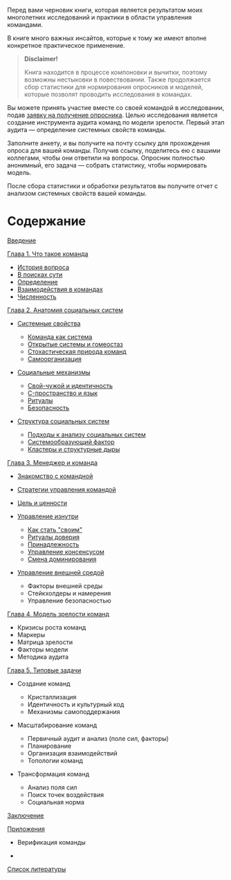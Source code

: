 Перед вами черновик книги, которая является результатом моих многолетних исследований и практики в области управления командами.

В книге много важных инсайтов, которые к тому же имеют вполне конкретное практическое применение.

> **Disclaimer!**
> 
> Книга находится в процессе компоновки и вычитки, поэтому возможны нестыковки в повествовании. Также продолжается сбор статистики для нормирования опросников и моделей, которые позволят проводить исследования в командах.

Вы можете принять участие вместе со своей командой в исследовании, подав [заявку на получение опросника](https://forms.gle/dRAKLccWknNzZkf8A). Целью исследования является создание инструмента аудита команд по модели зрелости. Первый этап аудита — определение системных свойств команды.

Заполните анкету, и вы получите на почту ссылку для прохождения опроса для вашей команды. Получив ссылку, поделитесь ею с вашими коллегами, чтобы они ответили на вопросы. Опросник полностью анонимный, его задача — собрать статистику, чтобы нормировать модель.

После сбора статистики и обработки результатов вы получите отчет с анализом системных свойств вашей команды.

<!-- К методике аудита и анализа я тоже старался подходить научно, но качество модели еще предстоит повышать, а для этого нужна статистика. Поэтому приглашаю поучаствовать в исследованиях моих исследованиях. (ссылки будут позже) -->

# Содержание

[Введение](0.intro.md)

[Глава 1. Что такое команда](01.chapter1.md)

- [История вопроса](01.chapter1.md#история-вопроса)
- [В поисках сути](01.chapter1.md#В-поисках-сути)
- [Определение](01.chapter1.md#определение)
- [Взаимодействия в командах](01.chapter1.md#Взаимодействия-в-командах)
- [Численность](01.chapter1.md#численность)

[Глава 2. Анатомия социальных систем](02.chapter2.md)

- [Системные свойства]()
  
  - [Команда как система](02.chapter2.md#КомандаКакСистема)
  - [Открытые системы и гомеостаз](02.chapter2.md#ОткрытыеСистемыИГомеостаз)
  - [Стохастическая природа команд](02.chapter2.md#)
  - [Самоорганизация](02.chapter2.md#Самоорганизация)

- [Социальные механизмы](02.chapter2.md#Социальные-Механизмы)
  
  - [Свой-чужой и идентичность](02.chapter2.md#Свой-чужой-и-идентичность)
  - [C-пространство и язык](02.chapter2.md#C-пространство-и-язык)
  - [Ритуалы](02.chapter2.md#Ритуалы)
  - [Безопасность](02.chapter2.md#Безопасность)

- [Структура социальных систем](02.chapter2.md#Структура-социальных-систем)
  
  - [Подходы к анализу социальных систем](02.chapter2.md#Подходы-к-анализу-социальных-систем)
  - [Системообразующий фактор](02.chapter2.md#Системообразующий-фактор)
  - [Кластеры и структурные дыры](02.chapter2.md#Кластеры-и-структурные-дыры)

[Глава 3. Менеджер и команда](03.chapter3.md)

- [Знакомство с командной](03.chapter3.md#Знакомство-c-командной)

- [Стратегии управления командой](03.chapter3.md#Стратегии-управления-командой)

- [Цель и ценности](03.chapter3.md#Стратегии-управления-командой)

- [Управление изнутри](03.chapter3.md#Стратегии-управления-командой)
  
  - [Как стать "своим"](03.chapter3.md#как-стать-своим)
  - [Ритуалы доверия](03.chapter3.md#Ритуалы-доверия)
  - [Принадлежность](03.chapter3.md#Принадлежность)
  - [Управление консенсусом](03.chapter3.md#Управление-консенсусом)
  - [Смена доминирования](03.chapter3.md#Смена-доминирования)

- [Управление внешней средой](03.chapter3.md#Управление-внешней-средой)
  
  - Факторы внешней среды
  - Стейкхолдеры и намерения
  - Управление безопасностью

[Глава 4. Модель зрелости команд](04.chapter4.md)

- Кризисы роста команд
- Маркеры
- Матрица зрелости
- Факторы модели
- Методика аудита

[Глава 5. Типовые задачи](05.chapter5.md)

- Создание команд
  
  - Кристаллизация
  - Идентичность и культурный код
  - Механизмы самоподдержания

- Масштабирование команд
  
  - Первичный аудит и анализ (поле сил, факторы)
  - Планирование
  - Организация взаимодействий
  - Топологии команд

- Трансформация команд
  
  - Анализ поля сил
  - Поиск точек воздействия
  - Социальная норма

[Заключение](conclusion.md)

[Приложения]()

- Верификация команды

- 

[Список литературы](references.md)
